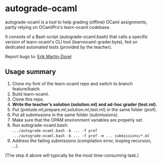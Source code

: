 autograde-ocaml
===============

autograde-ocaml is a tool to help grading (offline) OCaml assignments,
partly relying on OCamlPro's learn-ocaml codebase.

It consists of a Bash script (autograde-ocaml.bash) that calls a
specific version of learn-ocaml's CLI tool (learnocaml-grader.byte),
fed on dedicated automated tests (provided by the teacher).

Report bugs to: [Erik Martin-Dorel](mailto:erik.martin-dorel@irit.fr)

Usage summary
-------------

1. Clone my fork of the learn-ocaml repo and switch to branch feature/batch.
2. Build learn-ocaml.
3. Clone this repo.
4. **Write the teacher's solution (solution.ml) and ad-hoc grader (test.ml).**
5. Put {prelude.ml,prepare.ml,solution.ml,test.ml} in the same folder (prof).
6. Put all submissions in the same folder (submissions).
7. Make sure that the OPAM environment variables are properly set.
8. Run autograde-ocaml.bash:  
   `.../autograde-ocaml.bash -b ... -f prof`  
   `.../autograde-ocaml.bash -b ... -f prof -m ... submissions/*.ml`  
9. Address the failing submissions (compilation error, looping recursion, ...).

(The step 4 above will typically be the most time-consuming task.)
